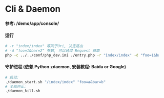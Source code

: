 # Cli & Daemon

#### 参考:  /demo/app/console/

#### 运行
```sh
# -r "index/index" 等同于Uri, 决定路由
# -d "foo=1&bar=2" 参数, 可以通过 Request 获取
php -c ../../conf/php_dev.ini ./entry.php -r "index/index" -d "foo=1&bar=2"
```

#### 守护进程 (依赖 Python zdaemon, 安装教程: Baidu or Google)
```sh
# 启动:
./daemon_start.sh "/index/index" "foo=a&bar=b"
# 全部停止:
./daemon_kill.sh
```